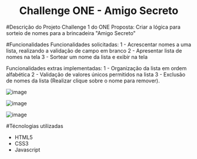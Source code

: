 <h1 align="center"> Challenge ONE - Amigo Secreto </h1>

#Descrição do Projeto
Challenge 1 do ONE
Proposta: 
    Criar a lógica para sorteio de nomes para a brincadeira "Amigo Secreto"

#Funcionalidades
Funcionalidades solicitadas:
    1 - Acrescentar nomes a uma lista, realizando a validação de campo em branco
    2 - Apresentar lista de nomes na tela
    3 - Sortear um nome da lista e exibir na tela
    
Funcionalidades extras implementadas:
    1 - Organização da lista em ordem alfabética
    2 - Validação de valores únicos permitidos na lista
    3 - Exclusão de nomes da lista (Realizar clique sobre o nome para remover).

![image](https://github.com/user-attachments/assets/2c3a76b7-fb87-4513-a1fe-c309aaa4f970)

![image](https://github.com/user-attachments/assets/949a5738-235a-4a8d-ac8d-f7a69e487cfc)

![image](https://github.com/user-attachments/assets/1fcd09c6-060f-43f5-84d8-9416b1725a19)


#Técnologias utilizadas
  - HTML5
  - CSS3
  - Javascript

